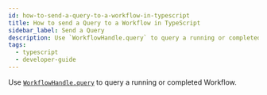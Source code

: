```yaml
---
id: how-to-send-a-query-to-a-workflow-in-typescript
title: How to send a Query to a Workflow in TypeScript
sidebar_label: Send a Query
description: Use `WorkflowHandle.query` to query a running or completed Workflow.
tags:
  - typescript
  - developer-guide
---
```


Use [`WorkflowHandle.query`](https://typescript.temporal.io/api/interfaces/client.WorkflowHandle/#query) to query a running or completed Workflow.

<!--SNIPSTART typescript-send-query -->
<!--SNIPEND-->
